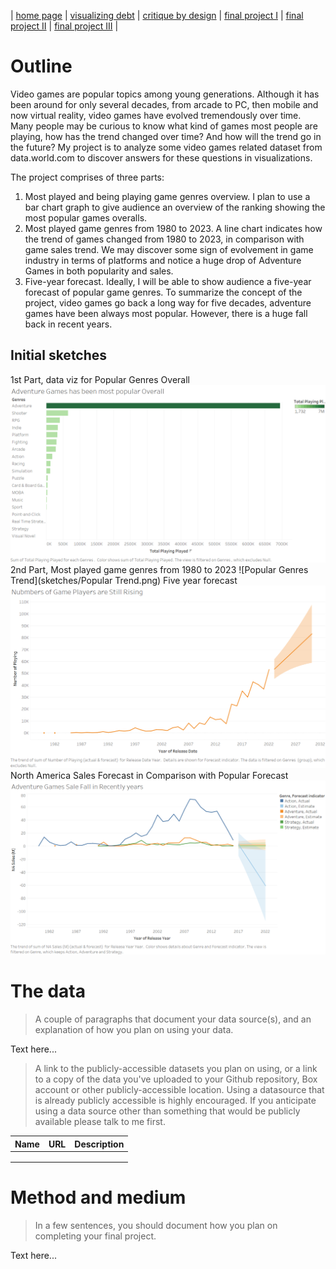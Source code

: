 | [home page](https://lihongzhang2023.github.io/portfolio/) | [visualizing debt](visualizing-government-debt) | [critique by design](critique-by-design) | [final project I](final-project-part-one) | [final project II](final-project-part-two) | [final project III](final-project-part-three) |



# Outline
Video games are popular topics among young generations. Although it has been around for only several decades, from arcade to PC, then mobile and now virtual reality, video games have evolved tremendously over time. Many people may be curious to know what kind of games most people are playing, how has the trend changed over time? And how will the trend go in the future? My project is to analyze some video games related dataset from data.world.com to discover answers for these questions in visualizations.  

The project comprises of three parts:
1.	Most played and being playing game genres overview. I plan to use a bar chart graph to give audience an overview of the ranking showing the most popular games overalls.
2.	Most played game genres from 1980 to 2023. A line chart indicates how the trend of games changed from 1980 to 2023, in comparison with game sales trend. We may discover some sign of evolvement in game industry in terms of platforms and notice a huge drop of Adventure Games in both popularity and sales.
3.	Five-year forecast. Ideally, I will be able to show audience a five-year forecast of popular game genres. 
To summarize the concept of the project, video games go back a long way for five decades, adventure games have been always most popular. However, there is a huge fall back in recent years.

## Initial sketches  
1st Part, data viz for Popular Genres Overall
![Popular Genres Overall](sketches/PopularGenresOverall.png)
2nd Part, Most played game genres from 1980 to 2023
![Popular Genres Trend](sketches/Popular Trend.png)
Five year forecast
![Popular Genres Forecast](sketches/PopularForecast.png)
North America Sales Forecast in Comparison with Popular Forecast
![North America Sales Forecast](sketches/NASalsForecast.png)


# The data
> A couple of paragraphs that document your data source(s), and an explanation of how you plan on using your data. 

Text here...

> A link to the publicly-accessible datasets you plan on using, or a link to a copy of the data you've uploaded to your Github repository, Box account or other publicly-accessible location. Using a datasource that is already publicly accessible is highly encouraged.  If you anticipate using a data source other than something that would be publicly available please talk to me first. 

| Name | URL | Description |
|------|-----|-------------|
|      |     |             |
|      |     |             |
|      |     |             |

# Method and medium
> In a few sentences, you should document how you plan on completing your final project. 

Text here...
